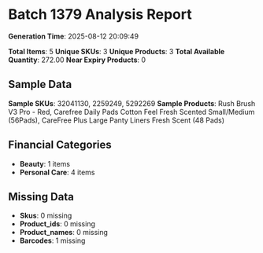 # Batch 1379 Analysis Report

**Generation Time**: 2025-08-12 20:09:49

**Total Items**: 5
**Unique SKUs**: 3
**Unique Products**: 3
**Total Available Quantity**: 272.00
**Near Expiry Products**: 0

## Sample Data
**Sample SKUs**: 32041130, 2259249, 5292269
**Sample Products**: Rush Brush V3 Pro - Red, Carefree Daily Pads Cotton Feel Fresh Scented Small/Medium (56Pads), CareFree Plus Large Panty Liners Fresh Scent (48 Pads)

## Financial Categories
- **Beauty**: 1 items
- **Personal Care**: 4 items

## Missing Data
- **Skus**: 0 missing
- **Product_ids**: 0 missing
- **Product_names**: 0 missing
- **Barcodes**: 1 missing
